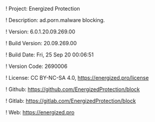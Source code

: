! Project: Energized Protection

! Description: ad.porn.malware blocking.

! Version: 6.0.1.20.09.269.00

! Build Version: 20.09.269.00

! Build Date: Fri, 25 Sep 20 00:06:51

! Version Code: 2690006

! License: CC BY-NC-SA 4.0, https://energized.pro/license

! Github: https://github.com/EnergizedProtection/block

! Gitlab: https://gitlab.com/EnergizedProtection/block


! Web: https://energized.pro
